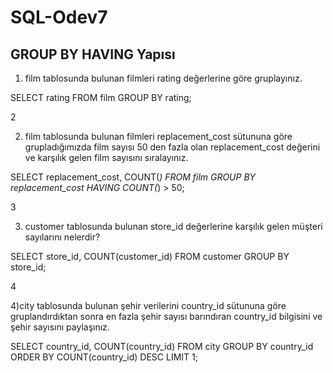 # SQL-Odev7
## GROUP BY HAVING Yapısı

1) film tablosunda bulunan filmleri rating değerlerine göre gruplayınız.

SELECT rating FROM film
GROUP BY rating;

2

2) film tablosunda bulunan filmleri replacement_cost sütununa göre grupladığımızda film sayısı 50 den fazla olan replacement_cost değerini ve karşılık gelen film sayısını sıralayınız.

SELECT replacement_cost, COUNT(*) FROM film
GROUP BY replacement_cost
HAVING COUNT(*) > 50;

3

3) customer tablosunda bulunan store_id değerlerine karşılık gelen müşteri sayılarını nelerdir?

SELECT store_id, COUNT(customer_id) FROM customer
GROUP BY store_id;

4

4)city tablosunda bulunan şehir verilerini country_id sütununa göre gruplandırdıktan sonra en fazla şehir sayısı barındıran country_id bilgisini ve şehir sayısını paylaşınız.

SELECT country_id, COUNT(country_id) FROM city
GROUP BY country_id 
ORDER BY COUNT(country_id) DESC
LIMIT 1;
